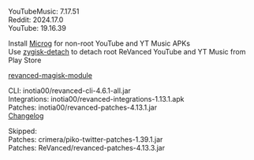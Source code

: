 YouTubeMusic: 7.17.51  
Reddit: 2024.17.0  
YouTube: 19.16.39  

Install [Microg](https://github.com/ReVanced/GmsCore/releases) for non-root YouTube and YT Music APKs  
Use [zygisk-detach](https://github.com/j-hc/zygisk-detach) to detach root ReVanced YouTube and YT Music from Play Store  

[revanced-magisk-module](https://github.com/j-hc/revanced-magisk-module)
  
CLI: inotia00/revanced-cli-4.6.1-all.jar  
Integrations: inotia00/revanced-integrations-1.13.1.apk  
Patches: inotia00/revanced-patches-4.13.1.jar  
[Changelog](https://github.com/inotia00/revanced-patches/releases/tag/v4.13.1)  

Skipped:  
Patches: crimera/piko-twitter-patches-1.39.1.jar  
Patches: ReVanced/revanced-patches-4.13.3.jar    
